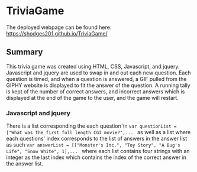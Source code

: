 # TriviaGame

The deployed webpage can be found here: https://shodges201.github.io/TriviaGame/

## Summary

This trivia game was created using HTML, CSS, Javascript, and jquery. Javascript and jquery are used to swap in and out each new question. Each question is timed, and when a question is answered, a GIF pulled from the GIPHY website is displayed to fit the answer of the question. A running tally is kept of the number of correct answers, and incorrect answers which is displayed at the end of the game to the user, and the game will restart.

### Javascript and jquery

There is a list corresponding the each question \n
```var questionList = ["What was the first full length CGI movie?",... ```
as well as a list where each questions' index corresponds to the list of answers in the answer list as such
```var answerList = [["Monster's Inc.", "Toy Story", "A Bug's Life", "Snow White", 1],... ``` 
where each list contains four strings with an integer as the last index which contains the index of the correct answer in the answer list.
